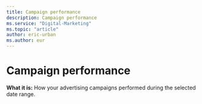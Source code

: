 ```yaml
---
title: Campaign performance
description: Campaign performance
ms.service: "Digital-Marketing"
ms.topic: "article"
author: eric-urban
ms.author: eur
---
```


# Campaign performance

**What it is:**  How your advertising campaigns performed during the selected date range.


